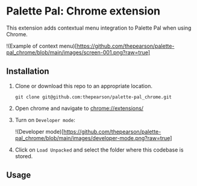 # Palette Pal: Chrome extension

This extension adds contextual menu integration to Palette Pal when using Chrome.

!(Example of context menu)[https://github.com/thepearson/palette-pal_chrome/blob/main/images/screen-001.png?raw=true]

## Installation

1. Clone or download this repo to an appropriate location.

    ```
    git clone git@github.com:thepearson/palette-pal_chrome.git
    ```

2. Open chrome and navigate to [chrome://extensions/](chrome://extensions/)
3. Turn on `Developer mode`:

    !(Developer mode)[https://github.com/thepearson/palette-pal_chrome/blob/main/images/developer-mode.png?raw=true]
4. Click on `Load Unpacked` and select the folder where this codebase is stored.

## Usage


